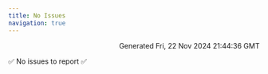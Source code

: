 ```yaml
---
title: No Issues
navigation: true
---
```


<p style="text-align:right;color:#cccs">
Generated Fri, 22 Nov 2024 21:44:36 GMT
</p>
<p>✅ No issues to report ✅</p>



